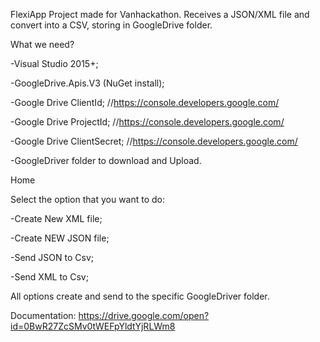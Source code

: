 FlexiApp
Project made for Vanhackathon. Receives a JSON/XML file and convert into a CSV, storing in GoogleDrive folder.


What we need?

-Visual Studio 2015+;

-GoogleDrive.Apis.V3 (NuGet install);

-Google Drive ClientId; //https://console.developers.google.com/

-Google Drive ProjectId; //https://console.developers.google.com/

-Google Drive ClientSecret; //https://console.developers.google.com/

-GoogleDriver folder to download and Upload.



Home


Select the option that you want to do:

-Create New XML file;

-Create NEW JSON file;

-Send JSON to Csv;

-Send XML to Csv;



All options create and send to the specific GoogleDriver folder.

Documentation: https://drive.google.com/open?id=0BwR27ZcSMv0tWEFpYldtYjRLWm8

